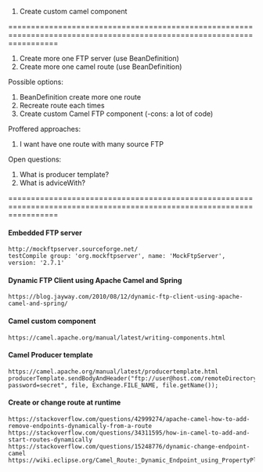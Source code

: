 1. Create custom camel component

=======================================================================================================================
1. Create more one FTP server (use BeanDefinition)
2. Create more one camel route (use BeanDefinition) 

Possible options:
1. BeanDefinition create more one route 
2. Recreate route each times
3. Create custom Camel FTP component (-cons: a lot of code)

Proffered approaches:
1. I want have one route with many source FTP

Open questions:
1. What is producer template?
2. What is adviceWith?
 
=======================================================================================================================

#### Embedded FTP server
    
    http://mockftpserver.sourceforge.net/
    testCompile group: 'org.mockftpserver', name: 'MockFtpServer', version: '2.7.1'

#### Dynamic FTP Client using Apache Camel and Spring

    https://blog.jayway.com/2010/08/12/dynamic-ftp-client-using-apache-camel-and-spring/

#### Camel custom component
    
    https://camel.apache.org/manual/latest/writing-components.html

#### Camel Producer template
    
    https://camel.apache.org/manual/latest/producertemplate.html
    producerTemplate.sendBodyAndHeader("ftp://user@host.com/remoteDirectory?password=secret", file, Exchange.FILE_NAME, file.getName());

#### Create or change route at runtime
    
    https://stackoverflow.com/questions/42999274/apache-camel-how-to-add-remove-endpoints-dynamically-from-a-route
    https://stackoverflow.com/questions/34311595/how-in-camel-to-add-and-start-routes-dynamically
    https://stackoverflow.com/questions/15248776/dynamic-change-endpoint-camel
    https://wiki.eclipse.org/Camel_Route:_Dynamic_Endpoint_using_PropertyPlaceholder
    
    